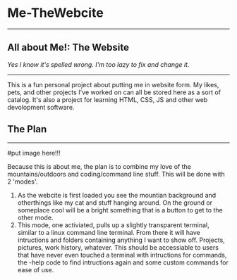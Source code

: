 # Me-TheWebcite
---
## All about Me!: The Website
_Yes I know it's spelled wrong. I'm too lazy to fix and change it._

---

This is a fun personal project about putting me in website form. My likes, pets, and other projects I've worked on can all be stored here as a sort of catalog. It's also a project for learning HTML, CSS, JS and other web devolopment software.

## The Plan
--- 
#put image here!!!

Because this is about me, the plan is to combine my love of the mountains/outdoors and coding/command line stuff. This will be done with 2 'modes'. 
1. As the webcite is first loaded you see the mountian background and otherthings like my cat and stuff hanging around. On the ground or someplace cool will be a bright something that is a button to get to the other mode. 
2. This mode, one activiated, pulls up a slightly transparent terminal, similar to a linux command line terminal. From there it will have intructions and folders containing anything I want to show off. Projects, pictures, work history, whatever. This should be accessiable to users that have never even touched a terminal with intructions for commands, the -help code to find intructions again and some custom commands for ease of use.